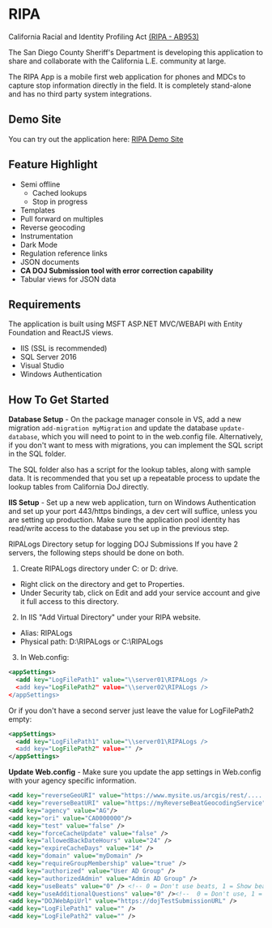 # RIPA
California Racial and Identity Profiling Act [(RIPA - AB953)](https://oag.ca.gov/ab953/regulations)

The San Diego County Sheriff's Department is developing this application to share and collaborate with the California L.E. community at large.

The RIPA App is a mobile first web application for phones and MDCs to capture stop information directly in the field. It is completely stand-alone and has no third party system integrations.

## Demo Site

You can try out the application here: [RIPA Demo Site](https://ripademo.azurewebsites.net)

## Feature Highlight

* Semi offline
  * Cached lookups
  * Stop in progress
* Templates
* Pull forward on multiples
* Reverse geocoding
* Instrumentation
* Dark Mode
* Regulation reference links
* JSON documents
* **CA DOJ Submission tool with error correction capability**
* Tabular views for JSON data

## Requirements

The application is built using MSFT ASP.NET MVC/WEBAPI with Entity Foundation and ReactJS views. 

* IIS (SSL is recommended)
* SQL Server 2016
* Visual Studio 
* Windows Authentication

## How To Get Started

**Database Setup** - On the package manager console in VS, add a new migration `add-migration myMigration` and update the database `update-database`, which you will need to point to in the web.config file. Alternatively, if you don't want to mess with migrations, you can implement the SQL script in the SQL folder.

The SQL folder also has a script for the lookup tables, along with sample data. It is recommended that you set up a repeatable process to update the lookup tables from California DoJ directly.

**IIS Setup** - Set up a new web application, turn on Windows Authentication and set up your port 443/https bindings, a dev cert will suffice, unless you are setting up production. Make sure the application pool identity has read/write access to the database you set up in the previous step.

RIPALogs Directory setup for logging DOJ Submissions
   If you have 2 servers, the following steps should be done on both.
1.	Create RIPALogs directory under C: or D: drive.
  *	Right click on the directory and get to Properties.
  *	Under Security tab, click on Edit and add your service account and give it full access to this directory.
2.	In IIS "Add Virtual Directory" under your RIPA website.
  *	Alias: RIPALogs
  *	Physical path: D:\RIPALogs or C:\RIPALogs
3. In Web.config:
  ``` xml
  <appSettings>
    <add key="LogFilePath1" value="\\server01\RIPALogs />
    <add key="LogFilePath2" value="\\server02\RIPALogs />
  </appSettings>
  ```
  Or if you don't have a second server just leave the value for LogFilePath2 empty:
  ``` xml
  <appSettings>
    <add key="LogFilePath1" value="\\server01\RIPALogs />
    <add key="LogFilePath2" value="" />
  </appSettings>
  ```

**Update Web.config** - Make sure you update the app settings in Web.config with your agency specific information.
``` xml
<add key="reverseGeoURI" value="https://www.mysite.us/arcgis/rest/....."/>
<add key="reverseBeatURI" value="https://myReverseBeatGeocodingService" />
<add key="agency" value="AG"/>
<add key="ori" value="CA0000000"/>
<add key="test" value="false" />
<add key="forceCacheUpdate" value="false" />
<add key="allowedBackDateHours" value="24" />
<add key="expireCacheDays" value="14" />
<add key="domain" value="myDomain" />
<add key="requireGroupMembership" value="true" />
<add key="authorized" value="User AD Group" />
<add key="authorizedAdmin" value="Admin AD Group" />
<add key="useBeats" value="0" /> <!-- 0 = Don't use beats, 1 = Show beats, 2 = Make beats mandatory -->
<add key="useAdditionalQuestions" value="0" /><!--  0 = Don't use, 1 = Use -->
<add key="DOJWebApiUrl" value="https://dojTestSubmissionURL" />
<add key="LogFilePath1" value="" />
<add key="LogFilePath2" value="" />
```


